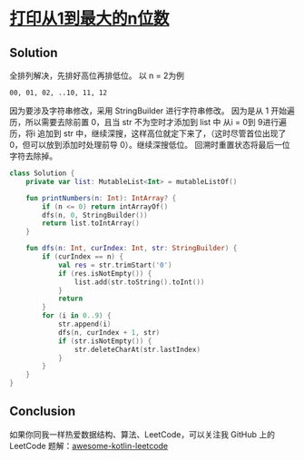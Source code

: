 # [打印从1到最大的n位数][title]

## Solution
全排列解决，先排好高位再排低位。
以 n = 2为例
```
00, 01, 02, ..10, 11, 12
```
因为要涉及字符串修改，采用 StringBuilder 进行字符串修改。 因为是从 1 开始遍历，所以需要去除前置 0，且当 str 不为空时才添加到 list 中
从i = 0到 9进行遍历，将i 追加到 str 中，继续深搜，这样高位就定下来了，（这时尽管首位出现了 0，但可以放到添加时处理前导 0）。继续深搜低位。
回溯时重置状态将最后一位字符去除掉。

```kotlin
class Solution {
    private var list: MutableList<Int> = mutableListOf()

    fun printNumbers(n: Int): IntArray? {
        if (n <= 0) return intArrayOf()
        dfs(n, 0, StringBuilder())
        return list.toIntArray()
    }

    fun dfs(n: Int, curIndex: Int, str: StringBuilder) {
        if (curIndex == n) {
            val res = str.trimStart('0')
            if (res.isNotEmpty()) {
                list.add(str.toString().toInt())
            }
            return
        }
        for (i in 0..9) {
            str.append(i)
            dfs(n, curIndex + 1, str)
            if (str.isNotEmpty()) {
                str.deleteCharAt(str.lastIndex)
            }
        }
    }
}
```

## Conclusion
如果你同我一样热爱数据结构、算法、LeetCode，可以关注我 GitHub 上的 LeetCode 题解：[awesome-kotlin-leetcode][akl]



[title]: https://leetcode-cn.com/problems/da-yin-cong-1dao-zui-da-de-nwei-shu-lcof/
[akl]: https://github.com/NightXlt/awesome-kotlin-leetcode
